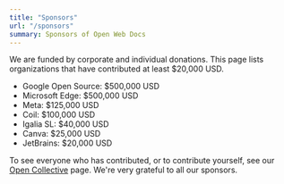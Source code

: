 ```yaml
---
title: "Sponsors"
url: "/sponsors"
summary: Sponsors of Open Web Docs
---
```

We are funded by corporate and individual donations. This page lists organizations that have contributed at least $20,000 USD.

* Google Open Source: $500,000 USD
* Microsoft Edge: $500,000 USD
* Meta: $125,000 USD
* Coil: $100,000 USD
* Igalia SL: $40,000 USD
* Canva: $25,000 USD
* JetBrains: $20,000 USD

To see everyone who has contributed, or to contribute yourself, see our [Open Collective](https://opencollective.com/open-web-docs) page. We're very grateful to all our sponsors.
